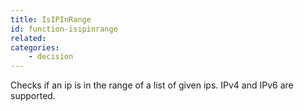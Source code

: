 ```yaml
---
title: IsIPInRange
id: function-isipinrange
related:
categories:
    - decision
---
```


Checks if an ip is in the range of a list of given ips. IPv4 and IPv6 are supported.